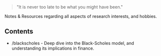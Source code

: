 > "It is never too late to be what you might have been."

Notes & Resources regarding all aspects of research interests, and hobbies.

## Contents
- /blackscholes - Deep dive into the Black-Scholes model, and understanding its implications in finance.